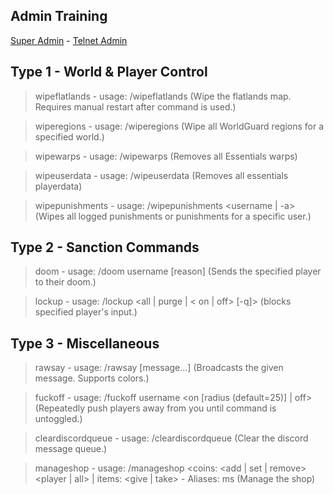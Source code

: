 ## Admin Training 
<a href="https://nullbyte-ui.github.io/admin" class="button">Super Admin</a> - <a href="https://nullbyte-ui.github.io/admin/telnet/" class="button">Telnet Admin</a>


## Type 1 - World & Player Control

> wipeflatlands - usage: /wipeflatlands
(Wipe the flatlands map. Requires manual restart after command is used.)

> wiperegions - usage: /wiperegions <world>
(Wipe all WorldGuard regions for a specified world.)

> wipewarps - usage: /wipewarps
(Removes all Essentials warps)

> wipeuserdata  - usage: /wipeuserdata
(Removes all essentials playerdata)

> wipepunishments - usage: /wipepunishments <username | -a>
(Wipes all logged punishments or punishments for a specific user.)

## Type 2 - Sanction Commands

> doom  - usage: /doom username [reason]
(Sends the specified player to their doom.)

> lockup - usage: /lockup <all | purge | <<partialname> on | off> [-q]>
(blocks specified player's input.)

## Type 3 - Miscellaneous

> rawsay - usage: /rawsay [message...]
(Broadcasts the given message. Supports colors.)

> fuckoff  - usage: /fuckoff username <on [radius (default=25)] | off>
(Repeatedly push players away from you until command is untoggled.)

> cleardiscordqueue - usage: /cleardiscordqueue
(Clear the discord message queue.)

> manageshop - usage: /manageshop <coins: <add | set | remove> <amount> <player | all> | items: <give | take> <item> <player> - Aliases: ms
(Manage the shop)
